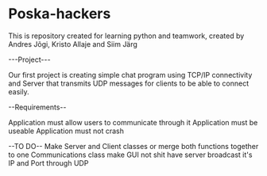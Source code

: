 Poska-hackers
=============

This is repository created for learning python and teamwork, created by Andres Jõgi, Kristo Allaje and Siim Järg

---Project---

Our first project is creating simple chat program using TCP/IP
connectivity and Server that transmits UDP messages for clients to be 
able to connect easily.


--Requirements--

Application must allow users to communicate through it
Application must be useable
Application must not crash

--TO DO--
Make Server and Client classes or merge both functions together to one Communications class
make GUI not shit
have server broadcast it's IP and Port through UDP


